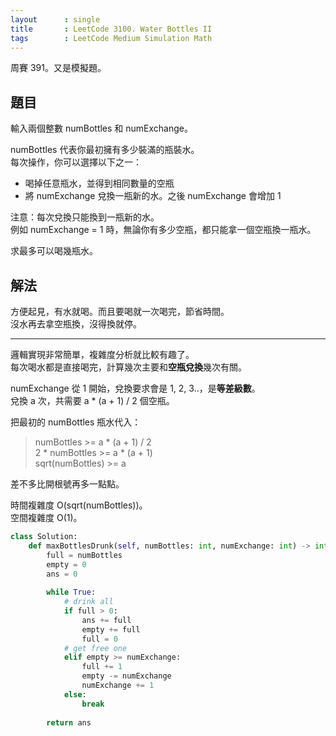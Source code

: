 ```yaml
---
layout      : single
title       : LeetCode 3100. Water Bottles II
tags        : LeetCode Medium Simulation Math
---
```

周賽 391。又是模擬題。  

## 題目

輸入兩個整數 numBottles 和 numExchange。  

numBottles 代表你最初擁有多少裝滿的瓶裝水。  
每次操作，你可以選擇以下之一：  

- 喝掉任意瓶水，並得到相同數量的空瓶  
- 將 numExchange 兌換一瓶新的水。之後 numExchange 會增加 1  

注意：每次兌換只能換到一瓶新的水。  
例如 numExchange = 1 時，無論你有多少空瓶，都只能拿一個空瓶換一瓶水。  

求最多可以喝幾瓶水。  

## 解法

方便起見，有水就喝。而且要喝就一次喝完，節省時間。  
沒水再去拿空瓶換，沒得換就停。  

---

邏輯實現非常簡單，複雜度分析就比較有趣了。  
每次喝水都是直接喝完，計算幾次主要和**空瓶兌換**幾次有關。  

numExchange 從 1 開始，兌換要求會是 1, 2, 3..，是**等差級數**。  
兌換 a 次，共需要 a \* (a + 1) / 2 個空瓶。  

把最初的 numBottles 瓶水代入：  
> numBottles >= a \* (a + 1) / 2  
> 2 \* numBottles >= a \* (a + 1)  
> sqrt(numBottles) >= a  

差不多比開根號再多一點點。  

時間複雜度 O(sqrt(numBottles))。  
空間複雜度 O(1)。  

```python
class Solution:
    def maxBottlesDrunk(self, numBottles: int, numExchange: int) -> int:
        full = numBottles
        empty = 0
        ans = 0
        
        while True:
            # drink all
            if full > 0:
                ans += full
                empty += full
                full = 0
            # get free one
            elif empty >= numExchange:
                full += 1
                empty -= numExchange
                numExchange += 1
            else:
                break
                
        return ans
```
